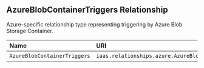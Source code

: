 ## AzureBlobContainerTriggers Relationship

Azure-specific relationship type representing triggering by Azure Blob Storage Container.

| Name | URI | Version | Derived From |
|:---- |:--- |:------- |:------------ |
| `AzureBlobContainerTriggers` | `iaas.relationships.azure.AzureBlobContainerTriggers` | 1.0.0 | `iaas.relationships.abstract.Triggers` |
